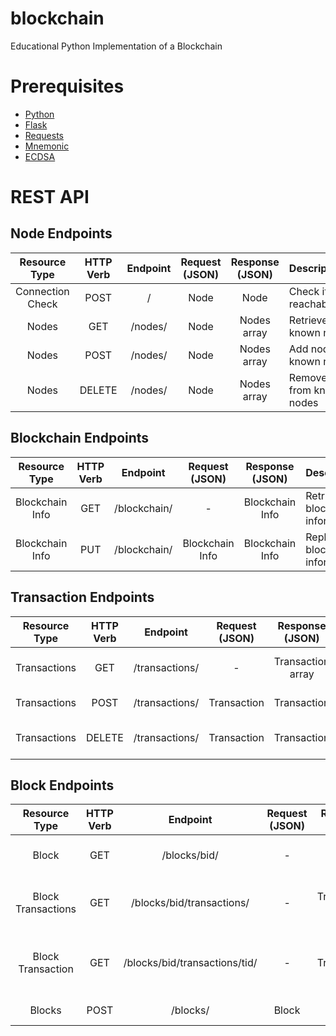 # blockchain
Educational Python Implementation of a Blockchain

# Prerequisites
- [Python](https://www.python.org/)
- [Flask](https://flask.palletsprojects.com/)
- [Requests](https://docs.python-requests.org/)
- [Mnemonic](https://pypi.org/project/mnemonic/0.20/) 
- [ECDSA](https://pypi.org/project/ecdsa/)

# REST API

## Node Endpoints
| Resource Type       | HTTP Verb | Endpoint  | Request (JSON) | Response (JSON) |  Description                          |
| :----------------:  | :-----:   | :------:  | :-----------:  | :-----------:   |  :--------------------------------    |
| Connection Check    | POST      | /         | Node           | Node            |  Check if node is reachable/online    |    
| Nodes               | GET       | /nodes/   | Node           | Nodes array     |  Retrieve all known nodes             |
| Nodes               | POST      | /nodes/   | Node           | Nodes array     |  Add node to known nodes              |
| Nodes               | DELETE    | /nodes/   | Node           | Nodes array     |  Remove node from known nodes         |

## Blockchain Endpoints
| Resource Type       | HTTP Verb | Endpoint       | Request (JSON)    | Response (JSON)    |  Description                         |
| :----------------:  | :-----:   | :-----------:  | :---------------: | :--------------:   |  :--------------------------------   |
| Blockchain Info     | GET       | /blockchain/   | -                 | Blockchain Info    |  Retrieve blockchain information     |
| Blockchain Info     | PUT       | /blockchain/   | Blockchain Info   | Blockchain Info    |  Replace blockchain information      |

## Transaction Endpoints
| Resource Type     | HTTP Verb | Endpoint          | Request (JSON)    | Response (JSON)     |  Description                         |
| :--------------:  | :-----:   | :--------------:  | :---------------: | :----------------:  |  :--------------------------------   |
| Transactions      | GET       | /transactions/    | -                 | Transaction array   |  Retrieve unconfirmed transactions   |
| Transactions      | POST      | /transactions/    | Transaction       | Transaction         |  Post new transaction                |
| Transactions      | DELETE    | /transactions/    | Transaction       | Transaction         |  Cancel posted transaction           |

## Block Endpoints
| Resource Type       | HTTP Verb | Endpoint                        | Request (JSON)    | Response (JSON)    |  Description                                  |
| :-----------------: | :-----:   | :----------------------------:  | :---------------: | :--------------:   |  :-----------------------------------------   |
| Block               | GET       | /blocks/bid/                    | -                 | Block              |  Retrieve block by block id                   |
| Block Transactions  | GET       | /blocks/bid/transactions/       | -                 | Transaction array  |  Retrieve block transactions by block id      |
| Block Transaction   | GET       | /blocks/bid/transactions/tid/   | -                 | Transaction        |  Retrieve block transaction by bid-tid pair   |
| Blocks              | POST      | /blocks/                        | Block             | Block              |  Create new block                             |